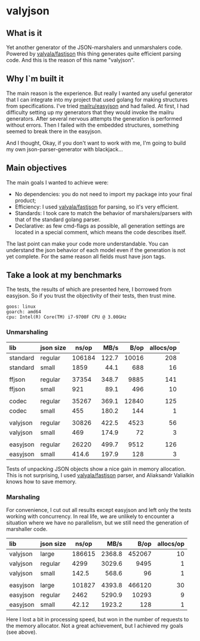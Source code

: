 # valyjson

## What is it

Yet another generator of the JSON-marshalers and unmarshalers code.
Powered by [valyala/fastjson](https://github.com/valyala/fastjson) this thing generates quite efficient parsing code.
And this is the reason of this name "valyjson".

## Why I`m built it

The main reason is the experience.
But really I wanted any useful generator that I can integrate into my project that used golang for making structures from specifications.
I've tried [mailru/easyjson](https://github.com/mailru/easyjson) and had failed.
At first, I had difficulty setting up my generators that they would invoke the mailru generators.
After several nervous attempts the generation is performed without errors.
Then I failed with the embedded structures, something seemed to break there in the easyjson.

And I thought, Okay, if you don't want to work with me, I'm going to build my own json-parser-generator with blackjack...

## Main objectives

The main goals I wanted to achieve were:

 - No dependencies: you do not need to import my package into your final product;
 - Efficiency: I used [valyala/fastjson](https://github.com/valyala/fastjson) for parsing, so it's very efficient.
 - Standards: I took care to match the behavior of marshalers/parsers with that of the standard golang parser.
 - Declarative: as few cmd-flags as possible, all generation settings are located in a special comment, which means the code describes itself.

The last point can make your code more understandable.
You can understand the json behavior of each model even if the generation is not yet complete.
For the same reason all fields must have json tags.

## Take a look at my benchmarks

The tests, the results of which are presented here, I borrowed from easyjson.
So if you trust the objectivity of their tests, then trust mine.

```
goos: linux
goarch: amd64
cpu: Intel(R) Core(TM) i7-9700F CPU @ 3.00GHz
```

### Unmarshaling

| lib      | json size | ns/op  |  MB/s |  B/op | allocs/op |
|:---------|:----------|--------|------:|------:|----------:|
| standard | regular   | 106184 | 122.7 | 10016 |       208 |
| standard | small     | 1859   |  44.1 |   688 |        16 |
|          |           |        |       |       |           |
| ffjson   | regular   | 37354  | 348.7 |  9885 |       141 |
| ffjson   | small     | 921    |  89.1 |   496 |        10 |
|          |           |        |       |       |           |
| codec    | regular   | 35267  | 369.1 | 12840 |       125 |
| codec    | small     | 455    | 180.2 |   144 |         1 |
|          |           |        |       |       |           |
| valyjson | regular   | 30826  | 422.5 |  4523 |        56 |
| valyjson | small     | 469    | 174.9 |    72 |         3 |
|          |           |        |       |       |           |
| easyjson | regular   | 26220  | 499.7 |  9512 |       126 |
| easyjson | small     | 414.6  | 197.9 |   128 |         3 |

Tests of unpacking JSON objects show a nice gain in memory allocation.
This is not surprising, I used [valyala/fastjson](https://github.com/valyala/fastjson) parser,
and Aliaksandr Valialkin knows how to save memory.

### Marshaling

For convenience, I cut out all results except easyjson and left only the tests working with concurrency.
In real life, we are unlikely to encounter a situation where we have no parallelism,
but we still need the generation of marshaller code.

| lib      | json size | ns/op  |   MB/s |   B/op | allocs/op |
|:---------|:----------|--------|-------:|-------:|----------:|
| valyjson | large     | 186615 | 2368.8 | 452067 |        10 |
| valyjson | regular   | 4299   | 3029.6 |   9495 |         1 |
| valyjson | small     | 142.5  |  568.6 |     96 |         1 |
|          |           |        |        |        |           |
| easyjson | large     | 101827 | 4393.8 | 466120 |        30 |
| easyjson | regular   | 2462   | 5290.9 |  10293 |         9 |
| easyjson | small     | 42.12  | 1923.2 |    128 |         1 |

Here I lost a bit in processing speed, but won in the number of requests to the memory allocator.
Not a great achievement, but I achieved my goals (see above).
